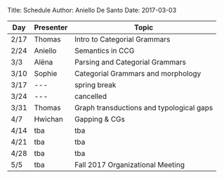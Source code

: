 Title: Schedule
Author: Aniello De Santo
Date: 2017-03-03


| Day   | Presenter          | Topic                                                  |
|-------|--------------------|--------------------------------------------------------|
| 2/17  | Thomas             | Intro to Categorial Grammars                           |
| 2/24  | Aniello            | Semantics in CCG                                       |
| 3/3   | Alëna              | Parsing and Categorial Grammars                        |
| 3/10  | Sophie             | Categorial Grammars and morphology                     |
| 3/17  | ---                | spring break                                           |
| 3/24  | ---                | cancelled                                              |
| 3/31  | Thomas             | Graph transductions and typological gaps               |
| 4/7   | Hwichan            | Gapping &  CGs                                         |
| 4/14  | tba                | tba                                                    |
| 4/21  | tba                | tba                                                    |
| 4/28  | tba                | tba                                                    |
| 5/5   | tba                | Fall 2017 Organizational Meeting                       |